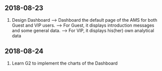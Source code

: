 ## 2018-08-23

1. Design Dashboard
   --> Dashboard the default page of the AMS for both Guest and VIP users.
   --> For Guest, it displays introduction messages and some general data.
   --> For VIP, it displays his(her) own analytical data

## 2018-08-24

1. Learn G2 to implement the charts of the Dashboard
